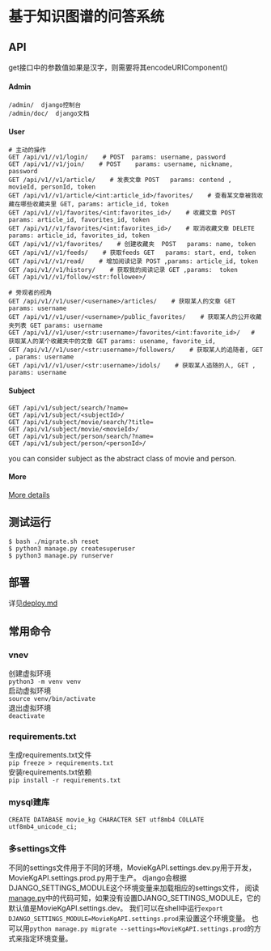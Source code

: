 
# 基于知识图谱的问答系统

## API

get接口中的参数值如果是汉字，则需要将其encodeURIComponent()

#### Admin

```plain
/admin/  django控制台
/admin/doc/  django文档
```

#### User

```plain
# 主动的操作
GET /api/v1//v1/login/    # POST  params: username, password
GET /api/v1//v1/join/    # POST    params: username, nickname, password
GET /api/v1//v1/article/    # 发表文章 POST   params: contend , movieId, personId, token
GET /api/v1//v1/article/<int:article_id>/favorites/    # 查看某文章被我收藏在哪些收藏夹里 GET, params: article_id, token
GET /api/v1//v1/favorites/<int:favorites_id>/    # 收藏文章 POST params: article_id, favorites_id, token
GET /api/v1//v1/favorites/<int:favorites_id>/    # 取消收藏文章 DELETE params: article_id, favorites_id, token
GET /api/v1//v1/favorites/    # 创建收藏夹  POST   params: name, token
GET /api/v1//v1/feeds/    # 获取feeds GET   params: start, end, token
GET /api/v1//v1/read/    # 增加阅读记录 POST ,params: article_id, token
GET /api/v1//v1/history/    # 获取我的阅读记录 GET ,params:  token
GET /api/v1//v1/follow/<str:followee>/

# 旁观者的视角
GET /api/v1//v1/user/<username>/articles/    # 获取某人的文章 GET params: username
GET /api/v1//v1/user/<username>/public_favorites/    # 获取某人的公开收藏夹列表 GET params: username
GET /api/v1//v1/user/<str:username>/favorites/<int:favorite_id>/   # 获取某人的某个收藏夹中的文章 GET params: usename, favorite_id,
GET /api/v1//v1/user/<str:username>/followers/    # 获取某人的追随者, GET , params: username
GET /api/v1//v1/user/<str:username>/idols/    # 获取某人追随的人, GET , params: username
```

#### Subject

```plain
GET /api/v1/subject/search/?name=
GET /api/v1/subject/<subjectId>/
GET /api/v1/subject/movie/search/?title=
GET /api/v1/subject/movie/<movieId>/
GET /api/v1/subject/person/search/?name=
GET /api/v1/subject/person/<personId>/
```
you can consider subject as the abstract class of movie and person.

#### More

[More details](User/api_tests/requests.http)


## 测试运行

```
$ bash ./migrate.sh reset
$ python3 manage.py createsuperuser
$ python3 manage.py runserver
```


## 部署

详见[deploy.md](deploy.md)

## 常用命令

### vnev

创建虚拟环境  
`python3 -m venv venv`  
启动虚拟环境  
`source venv/bin/activate`  
退出虚拟环境  
`deactivate`


### requirements.txt

生成requirements.txt文件  
`pip freeze > requirements.txt`  
安装requirements.txt依赖  
`pip install -r requirements.txt`  

### mysql建库
```mysql
CREATE DATABASE movie_kg CHARACTER SET utf8mb4 COLLATE utf8mb4_unicode_ci;
```

### 多settings文件

不同的settings文件用于不同的环境，MovieKgAPI.settings.dev.py用于开发，MovieKgAPI.settings.prod.py用于生产。
django会根据DJANGO_SETTINGS_MODULE这个环境变量来加载相应的settings文件，
阅读[manage.py](./manag.py)中的代码可知，如果没有设置DJANGO_SETTINGS_MODULE，它的默认值是MovieKgAPI.settings.dev。
我们可以在shell中运行`export DJANGO_SETTINGS_MODULE=MovieKgAPI.settings.prod`来设置这个环境变量。
也可以用`python manage.py migrate --settings=MovieKgAPI.settings.prod`的方式来指定环境变量。
